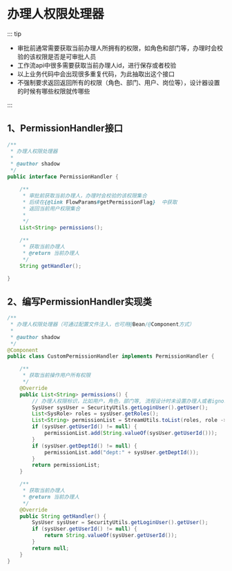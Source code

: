 # 办理人权限处理器
<!-- @include: ../other/betweengg.md -->

::: tip
- 审批前通常需要获取当前办理人所拥有的权限，如角色和部门等，办理时会校验的该权限是否是可审批人员  
- 工作流api中很多需要获取当前办理人id，进行保存或者校验  
- 以上业务代码中会出现很多重复代码，为此抽取出这个接口  
- 不强制要求返回返回所有的权限（角色、部门、用户、岗位等），设计器设置的时候有哪些权限就传哪些
 
:::

## 1、PermissionHandler接口

```java
/**
 * 办理人权限处理器
 *
 * @author shadow
 */
public interface PermissionHandler {

    /**
     * 审批前获取当前办理人，办理时会校验的该权限集合
     * 后续在{@link FlowParams#getPermissionFlag}  中获取
     * 返回当前用户权限集合
     *
     */
    List<String> permissions();

    /**
     * 获取当前办理人
     * @return 当前办理人
     */
    String getHandler();

}
```

## 2、编写PermissionHandler实现类

```java
/**
 * 办理人权限处理器（可通过配置文件注入，也可用@Bean/@Component方式）
 *
 * @author shadow
 */
@Component
public class CustomPermissionHandler implements PermissionHandler {

    /**
     * 获取当前操作用户所有权限
     */
    @Override
    public List<String> permissions() {
        // 办理人权限标识，比如用户，角色，部门等, 流程设计时未设置办理人或者ignore为true可不传 [按需传输]
        SysUser sysUser = SecurityUtils.getLoginUser().getUser();
        List<SysRole> roles = sysUser.getRoles();
        List<String> permissionList = StreamUtils.toList(roles, role -> "role:" + role.getRoleId());
        if (sysUser.getUserId() != null) {
            permissionList.add(String.valueOf(sysUser.getUserId()));
        }
        if (sysUser.getDeptId() != null) {
            permissionList.add("dept:" + sysUser.getDeptId());
        }
        return permissionList;
    }

    /**
     * 获取当前办理人
     * @return 当前办理人
     */
    @Override
    public String getHandler() {
        SysUser sysUser = SecurityUtils.getLoginUser().getUser();
        if (sysUser.getUserId() != null) {
            return String.valueOf(sysUser.getUserId());
        }
        return null;
    }
}

```
